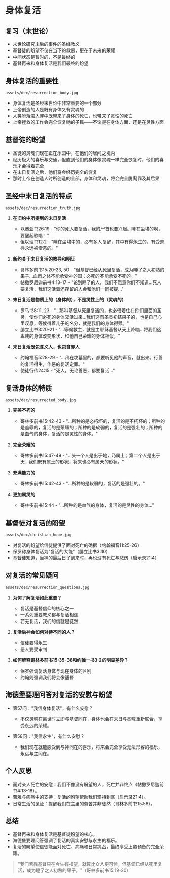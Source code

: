 # 身体复活

## 复习（末世论）
- 末世论研究末后的事件的圣经教义
- 基督徒的盼望不仅在当下的救恩，更在于未来的荣耀
- 中间状态是暂时的，不是最终的
- 基督再来和身体复活是我们最终的盼望

## 身体复活的重要性
`assets/dec/resurrection_body.jpg`
- 身体复活是圣经末世论中非常重要的一个部分
- 上帝创造的人是既有身体又有灵魂的
- 人类堕落进入罪中既带来了身体的死亡，也带来了灵性的死亡
- 上帝拯救的工作会完全恢复祂的子民——不论是在身体方面，还是在灵性方面

## 基督徒的盼望
- 圣徒的灵魂们现在正在乐园中，在他们的居间之境内
- 经历极大的喜乐与交通，但直到他们的身体像灵魂一样完全恢复时，他们的喜乐才会得着完全
- 在末日复活之后，他们将会经历完全的恢复
- 那时上帝在创造人时所创造的全部，身体和灵魂，将会完全脱离罪及其后果

## 圣经中末日复活的特点
`assets/dec/resurrection_truth.jpg`

1. **在旧约中所提到的末日复活**
   - 以赛亚书26:19 - "你的死人要复活，我的尸首也要兴起。睡在尘埃的啊，要醒起歌唱！"
   - 但以理书12:2 - "睡在尘埃中的，必有多人复醒，其中有得永生的，有受羞辱永远被憎恶的。"

2. **新约关于末日复活的教导和明证**
   - 哥林多前书15:20-23, 50 - "但基督已经从死里复活，成为睡了之人初熟的果子...血肉之体不能承受神的国；必死的不能承受不死的。"
   - 帖撒罗尼迦前书4:13-17 - "论到睡了的人，我们不愿意你们不知道...死人要复活，我们这活着还存留的人会和他们一同被提..."

3. **末日复活是物质上的（身体的），不是灵性上的（灵魂的）**
   - 罗马书8:11, 23 - "...那叫基督从死里复活的，也必借着住在你们里面的圣灵，使你们必死的身体又活过来...我们这有圣灵初结果子的，也是自己心里叹息，等候得着儿子的名分，就是我们的身体得赎。"
   - 腓立比书3:20-21 - "...等候救主，就是主耶稣基督从天上降临...将我们这卑贱的身体改变形状，和他自己荣耀的身体相似。"

4. **末日复活既包含义人，也包含罪人**
   - 约翰福音5:28-29 - "...凡在坟墓里的，都要听见他的声音，就出来。行善的复活得生，作恶的复活定罪。"
   - 使徒行传24:15 - "死人，无论善恶，都要复活..."

## 复活身体的特质
`assets/dec/resurrected_body.jpg`

1. **完美不朽的**
   - 哥林多前书15:42-43 - "...所种的是必朽坏的，复活的是不朽坏的；所种的是羞辱的，复活的是荣耀的；所种的是软弱的，复活的是强壮的；所种的是血气的身体，复活的是灵性的身体。"

2. **完全荣耀的**
   - 哥林多前书15:47-49 - "...头一个人是出于地，乃属土；第二个人是出于天...我们既有属土的形状，将来也必有属天的形状。"

3. **充满能力的**
   - 哥林多前书15:42-43 - "...所种的是软弱的，复活的是强壮的。"

4. **更加属灵的**
   - 哥林多前书15:44 - "...所种的是血气的身体，复活的是灵性的身体..."

## 基督徒对复活的盼望
`assets/dec/christian_hope.jpg`
- 对复活的盼望给信徒提供了面对死亡的确据（约翰福音11:25-26）
- 保罗称身体复活为"复活的大能"（腓立比书3:10）
- 基督徒知道，当神的最后日子到来时，再也没有死亡与悲伤（启示录21:4）

## 对复活的常见疑问
`assets/dec/resurrection_questions.jpg`

1. **为何了解复活如此重要？**
   - 复活是基督信仰的核心之一
   - 一系列重要教义都与复活相连
   - 若无复活，我们的信就是徒然

2. **复活后神会如何对待不同的人？**
   - 信徒要得永生
   - 恶人要受审判

3. **如何解释哥林多前书15:35-38和约翰一书3:2的明显差异？**
   - 保罗强调复活身体与现在身体的区别
   - 约翰则强调我们将会像基督

## 海德堡要理问答对复活的安慰与盼望
- 第57问："我信身体复活"，有什么安慰？
  - 不仅灵魂在离世时立即与基督同在，身体也会在末日与灵魂重新联合，享受永远的荣耀。

- 第58问："我信永生"，有什么安慰？
  - 我们现在就能感受到与神同在的喜乐，将来会完全享受无法形容的福乐，永远与主同在。

## 个人反思
- 面对亲人死亡的安慰：我们不像没有盼望的人，死亡并非终点（帖撒罗尼迦前书4:13-18）。
- 苦难与病痛中的支持：复活的盼望帮助我们坚持到底（启示录21:4）。
- 日常生活的见证：提醒我们在主里的劳苦并非徒然（哥林多前书15:58）。

## 总结
- 基督再来和身体复活是基督徒盼望的核心。
- 海德堡要理问答强调了复活的真实安慰与永生的福乐。
- 复活的盼望使信徒能面对死亡、病痛和日常挑战，最终享受上帝预备的完全荣耀。
> "我们若靠基督只在今生有指望，就算比众人更可怜。但基督已经从死里复活，成为睡了之人初熟的果子。"（哥林多前书15:19-20）